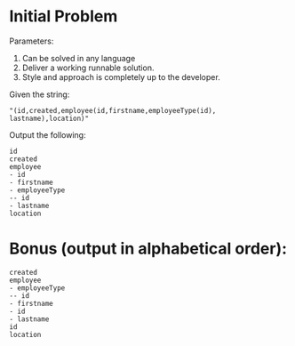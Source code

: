 # Initial Problem

Parameters:

1. Can be solved in any language 
2. Deliver a working runnable solution.
3. Style and approach is completely up to the developer.

Given the string:
```
"(id,created,employee(id,firstname,employeeType(id), lastname),location)"
```

Output the following:
```
id
created
employee
- id
- firstname
- employeeType
-- id
- lastname
location
```

# Bonus (output in alphabetical order):

```
created
employee
- employeeType
-- id
- firstname
- id
- lastname
id
location
```
